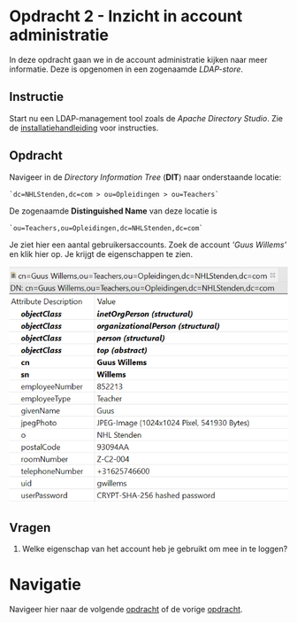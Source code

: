 # Opdracht 2 - Inzicht in account administratie

In deze opdracht gaan we in de account administratie kijken naar meer informatie. Deze is opgenomen in een zogenaamde
*LDAP-store*.

## Instructie

Start nu een LDAP-management tool zoals de _Apache Directory Studio_. Zie de
[installatiehandleiding](../Install/README.md#verbinding-maken-met-de-identity-server-ldap) voor instructies.

## Opdracht

Navigeer in de _Directory Information Tree_ (**DIT**) naar onderstaande locatie:

    `dc=NHLStenden,dc=com > ou=Opleidingen > ou=Teachers`

De zogenaamde **Distinguished Name** van deze locatie is

    `ou=Teachers,ou=Opleidingen,dc=NHLStenden,dc=com`

Je ziet hier een aantal gebruikersaccounts. Zoek de account *'Guus Willems'* en klik hier op. Je krijgt de eigenschappen
te zien.

![opdracht 2 - 02 user details gwillems.png](./images/opdracht%202%20-%2002%20user%20details%20gwillems.png)

## Vragen

1. Welke eigenschap van het account heb je gebruikt om mee in te loggen?

# Navigatie

Navigeer hier naar de volgende [opdracht](./Oefening%2003.MD) of de vorige [opdracht](./Oefening%2001.MD).